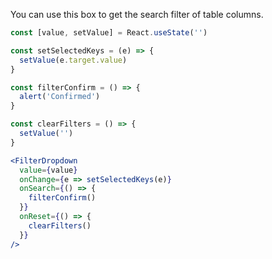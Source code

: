 You can use this box to get the search filter of table columns.

```jsx
const [value, setValue] = React.useState('')

const setSelectedKeys = (e) => {
  setValue(e.target.value)
}

const filterConfirm = () => {
  alert('Confirmed')
}

const clearFilters = () => {
  setValue('')
}

<FilterDropdown
  value={value}
  onChange={e => setSelectedKeys(e)}
  onSearch={() => {
    filterConfirm()
  }}
  onReset={() => {
    clearFilters()
  }}
/>

```
